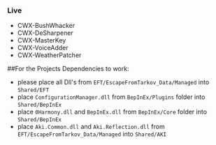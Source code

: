 ### Live
- CWX-BushWhacker
- CWX-DeSharpener
- CWX-MasterKey
- CWX-VoiceAdder
- CWX-WeatherPatcher

##For the Projects Dependencies to work:
- please place all Dll's from `EFT/EscapeFromTarkov_Data/Managed` into `Shared/EFT`
- place `ConfigurationManager.dll` from `BepInEx/Plugins` folder into `Shared/BepInEx`
- place `0Harmony.dll` and `BepInEx.dll` from `BepInEx/Core` folder into `Shared/BepInEx`
- place `Aki.Common.dll` and `Aki.Reflection.dll` from `EFT/EscapeFromTarkov_Data/Managed` into `Shared/AKI`
